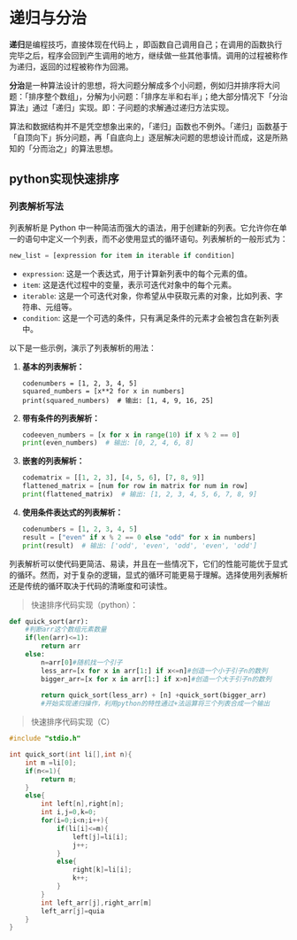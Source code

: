 # 递归与分治

**递归**是编程技巧，直接体现在代码上 ，即函数自己调用自己；在调用的函数执行完毕之后，程序会回到产生调用的地方，继续做一些其他事情。调用的过程被称作为递归，返回的过程被称作为回溯。

**分治**是一种算法设计的思想，将大问题分解成多个小问题，例如归并排序将大问题：「排序整个数组」，分解为小问题：「排序左半和右半」；绝大部分情况下「分治算法」通过「递归」实现。即：子问题的求解通过递归方法实现。

算法和数据结构并不是凭空想象出来的，「递归」函数也不例外。「递归」函数基于 「自顶向下」拆分问题，再「自底向上」逐层解决问题的思想设计而成，这是所熟知的「分而治之」的算法思想。

## python实现快速排序

### 列表解析写法

列表解析是 Python 中一种简洁而强大的语法，用于创建新的列表。它允许你在单一的语句中定义一个列表，而不必使用显式的循环语句。列表解析的一般形式为：

```python
new_list = [expression for item in iterable if condition]
```

- `expression`: 这是一个表达式，用于计算新列表中的每个元素的值。
- `item`: 这是迭代过程中的变量，表示可迭代对象中的每个元素。
- `iterable`: 这是一个可迭代对象，你希望从中获取元素的对象，比如列表、字符串、元组等。
- `condition`: 这是一个可选的条件，只有满足条件的元素才会被包含在新列表中。

以下是一些示例，演示了列表解析的用法：

1. **基本的列表解析：**

   ```
   codenumbers = [1, 2, 3, 4, 5]
   squared_numbers = [x**2 for x in numbers]
   print(squared_numbers)  # 输出: [1, 4, 9, 16, 25]
   ```

2. **带有条件的列表解析：**

   ```python
   codeeven_numbers = [x for x in range(10) if x % 2 == 0]
   print(even_numbers)  # 输出: [0, 2, 4, 6, 8]
   ```

3. **嵌套的列表解析：**

   ```python
   codematrix = [[1, 2, 3], [4, 5, 6], [7, 8, 9]]
   flattened_matrix = [num for row in matrix for num in row]
   print(flattened_matrix)  # 输出: [1, 2, 3, 4, 5, 6, 7, 8, 9]
   ```

4. **使用条件表达式的列表解析：**

   ```python
   codenumbers = [1, 2, 3, 4, 5]
   result = ["even" if x % 2 == 0 else "odd" for x in numbers]
   print(result)  # 输出: ['odd', 'even', 'odd', 'even', 'odd']
   ```

列表解析可以使代码更简洁、易读，并且在一些情况下，它们的性能可能优于显式的循环。然而，对于复杂的逻辑，显式的循环可能更易于理解。选择使用列表解析还是传统的循环取决于代码的清晰度和可读性。



> 快速排序代码实现（python）：

```python
def quick_sort(arr):
    #判断arr这个数组元素数量
    if(len(arr)<=1):
        return arr
    else:
        n=arr[0]#随机找一个引子
        less_arr=[x for x in arr[1:] if x<=n]#创造一个小于引子n的数列
        bigger_arr=[x for x in arr[1:] if x>n]#创造一个大于引子n的数列
        
        return quick_sort(less_arr) + [n] +quick_sort(bigger_arr)
    	#开始实现递归操作，利用python的特性通过+法运算将三个列表合成一个输出
```

>快速排序代码实现（C）

```c
#include "stdio.h"

int quick_sort(int li[],int n){
    int m =li[0];
    if(n<=1){
        return m;
    }
    else{
        int left[n],right[n];
        int i,j=0,k=0;
        for(i=0;i<n;i++){
            if(li[i]<=m){
                left[j]=li[i];
                j++;
            }
            else{
                right[k]=li[i];
                k++;
            }
        }
        int left_arr[j],right_arr[m]
        left_arr[j]=quia
    }
}
```

































